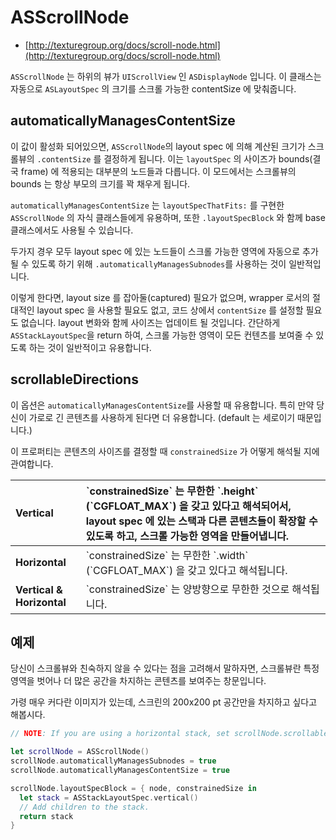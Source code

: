 # ASScrollNode

* [http://texturegroup.org/docs/scroll-node.html](http://texturegroup.org/docs/scroll-node.html)

`ASScrollNode` 는 하위의 뷰가 `UIScrollView` 인 `ASDisplayNode` 입니다. 이 클래스는 자동으로 `ASLayoutSpec` 의 크기를 스크롤 가능한 contentSize 에 맞춰줍니다.

## automaticallyManagesContentSize

이 값이 활성화 되어있으면, `ASScrollNode`의 layout spec 에 의해 계산된 크기가 스크롤뷰의 `.contentSize` 를 결정하게 됩니다. 이는 `layoutSpec` 의 사이즈가 bounds\(결국 frame\) 에 적용되는 대부분의 노드들과 다릅니다. 이 모드에서는 스크롤뷰의 bounds 는 항상 부모의 크기를 꽉 채우게 됩니다.

`automaticallyManagesContentSize` 는 `layoutSpecThatFits:` 를 구현한 `ASScrollNode` 의 자식 클래스들에게 유용하며, 또한 `.layoutSpecBlock` 와 함께 base 클래스에서도 사용될 수 있습니다.

두가지 경우 모두 layout spec 에 있는 노드들이 스크롤 가능한 영역에 자동으로 추가될 수 있도록 하기 위해 `.automaticallyManagesSubnodes`를 사용하는 것이 일반적입니다.

이렇게 한다면, layout size 를 잡아둘\(captured\) 필요가 없으며, wrapper 로서의 절대적인 layout spec 을 사용할 필요도 없고, 코드 상에서 `contentSize` 를 설정할 필요도 없습니다. layout 변화와 함께 사이즈는 업데이트 될 것입니다. 간단하게 `ASStackLayoutSpec`을 return 하여, 스크롤 가능한 영역이 모든 컨텐츠를 보여줄 수 있도록 하는 것이 일반적이고 유용합니다.

## scrollableDirections

이 옵션은 `automaticallyManagesContentSize`를 사용할 때 유용합니다. 특히 만약 당신이 가로로 긴 콘텐츠를 사용하게 된다면 더 유용합니다. \(default 는 세로이기 때문입니다.\)

이 프로퍼티는 콘텐츠의 사이즈를 결정할 때 `constrainedSize` 가 어떻게 해석될 지에 관여합니다.

| **Vertical** | \`constrainedSize\` 는 무한한 \`.height\` \(\`CGFLOAT\_MAX\`\) 을 갖고 있다고 해석되어서, layout spec 에 있는 스택과 다른 콘텐츠들이 확장할 수 있도록 하고, 스크롤 가능한 영역을 만들어냅니다. |
| :--- | :--- |
| **Horizontal** | \`constrainedSize\` 는 무한한 \`.width\` \(\`CGFLOAT\_MAX\`\) 을 갖고 있다고 해석됩니다. |
| **Vertical & Horizontal** | \`constrainedSize\` 는 양방향으로 무한한 것으로 해석됩니다. |

## 예제

당신이 스크롤뷰와 친숙하지 않을 수 있다는 점을 고려해서 말하자면, 스크롤뷰란 특정 영역을 벗어나 더 많은 공간을 차지하는 콘텐츠를 보여주는 창문입니다.

가령 매우 커다란 이미지가 있는데, 스크린의 200x200 pt 공간만을 차지하고 싶다고 해봅시다.

```swift
// NOTE: If you are using a horizontal stack, set scrollNode.scrollableDirections.

let scrollNode = ASScrollNode()
scrollNode.automaticallyManagesSubnodes = true
scrollNode.automaticallyManagesContentSize = true

scrollNode.layoutSpecBlock = { node, constrainedSize in
  let stack = ASStackLayoutSpec.vertical()
  // Add children to the stack.
  return stack
}
```

